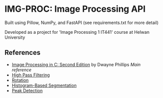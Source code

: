 # IMG-PROC: Image Processing API

Built using Pillow, NumPy, and FastAPI (see requirements.txt for more detail)

Developed as a project for 'Image Processing 1 IT441' course at Helwan University

## References

- [Image Processing in C: Second Edition](https://www.amazon.com/Image-Processing-Second-Dwayne-Phillips/dp/1558513902) by Dwayne Phillips  *Main reference*
- [High Pass Filtering](https://homepages.inf.ed.ac.uk/rbf/HIPR2/log.html)  
- [Rotation](http://www.leptonica.org/rotation.html)  
- [Histogram-Based Segmentation](http://www.pennelynn.com/Documents/CUJ/HTML/93HTML/19930064.HTM)  
- [Peak Detection](https://www.sthu.org/blog/13-perstopology-peakdetection/index.html#fnref:universality)  
